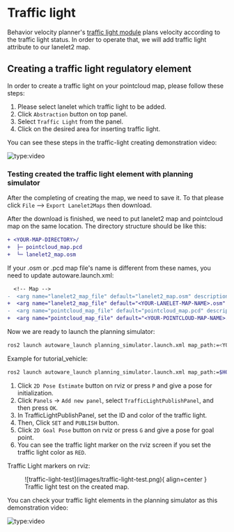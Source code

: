 # Traffic light

Behavior velocity planner's [traffic light module](https://autowarefoundation.github.io/autoware.universe/main/planning/behavior_velocity_traffic_light_module/) plans velocity
according to the traffic light status.
In order to operate that, we will add traffic light attribute to our lanelet2 map.

## Creating a traffic light regulatory element

In order to create a traffic light on your pointcloud map, please follow these steps:

1. Please select lanelet which traffic light to be added.
2. Click `Abstraction` button on top panel.
3. Select `Traffic Light` from the panel.
4. Click on the desired area for inserting traffic light.

You can see these steps in the traffic-light creating demonstration video:

![type:video](https://youtube.com/embed/P3xcayPkTOg)

### Testing created the traffic light element with planning simulator

After the completing of creating the map, we need to save it.
To that please click `File` --> `Export Lanelet2Maps` then download.

After the download is finished,
we need to put lanelet2 map and pointcloud map on the same location.
The directory structure should be like this:

```diff
+ <YOUR-MAP-DIRECTORY>/
+  ├─ pointcloud_map.pcd
+  └─ lanelet2_map.osm
```

If your .osm or .pcd map file's name is different from these names,
you need to update autoware.launch.xml:

```diff
  <!-- Map -->
-  <arg name="lanelet2_map_file" default="lanelet2_map.osm" description="lanelet2 map file name"/>
+  <arg name="lanelet2_map_file" default="<YOUR-LANELET-MAP-NAME>.osm" description="lanelet2 map file name"/>
-  <arg name="pointcloud_map_file" default="pointcloud_map.pcd" description="pointcloud map file name"/>
+  <arg name="pointcloud_map_file" default="<YOUR-POINTCLOUD-MAP-NAME>.pcd" description="pointcloud map file name"/>
```

Now we are ready to launch the planning simulator:

```bash
ros2 launch autoware_launch planning_simulator.launch.xml map_path:=<YOUR-MAP-FOLDER-DIR> vehicle_model:=<YOUR-VEHICLE-MODEL> sensor_model:=<YOUR-SENSOR-KIT>
```

Example for tutorial_vehicle:

```bash
ros2 launch autoware_launch planning_simulator.launch.xml map_path:=$HOME/Files/autoware_map/tutorial_map/ vehicle_model:=tutorial_vehicle sensor_model:=tutorial_vehicle_sensor_kit vehicle_id:=tutorial_vehicle
```

1. Click `2D Pose Estimate` button on rviz or press `P` and give a pose for initialization.
2. Click `Panels` -> `Add new panel`, select `TrafficLightPublishPanel`, and then press `OK`.
3. In TrafficLightPublishPanel, set the ID and color of the traffic light.
4. Then, Click `SET` and `PUBLISH` button.
5. Click `2D Goal Pose` button on rviz or press `G` and give a pose for goal point.
6. You can see the traffic light marker on the rviz screen if you set the traffic light color as `RED`.

Traffic Light markers on rviz:

<figure markdown>
  ![traffic-light-test](images/traffic-light-test.png){ align=center }
  <figcaption>
    Traffic light test on the created map.
  </figcaption>
</figure>

You can check your traffic light elements in the planning simulator as this demonstration video:

![type:video](https://youtube.com/embed/AaFT24uqbJk)
